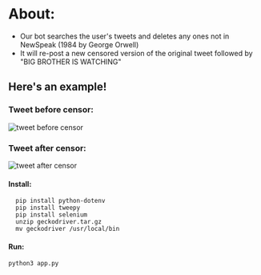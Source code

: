
# About: 
* Our bot searches the user's tweets and deletes any ones not in NewSpeak (1984 by George Orwell)
* It will re-post a new censored version of the original tweet followed by "BIG BROTHER IS WATCHING"

## Here's an example!

### Tweet before censor:

![tweet before censor](https://user-images.githubusercontent.com/57025422/107981797-a5e56e00-6f77-11eb-9ebf-ff6cc04f0293.PNG)

### Tweet after censor:

![tweet after censor](https://user-images.githubusercontent.com/57025422/107981788-a251e700-6f77-11eb-8cdf-8f7a6989888b.PNG)

#### Install:
```
  pip install python-dotenv
  pip install tweepy
  pip install selenium
  unzip geckodriver.tar.gz
  mv geckodriver /usr/local/bin
  ```

#### Run:
  ```
  python3 app.py
  ```
